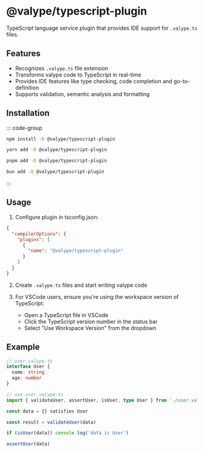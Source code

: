 # @valype/typescript-plugin

TypeScript language service plugin that provides IDE support for `.valype.ts` files.

## Features

- Recognizes `.valype.ts` file extension
- Transforms valype code to TypeScript in real-time
- Provides IDE features like type checking, code completion and go-to-definition
- Supports validation, semantic analysis and formatting

## Installation

::: code-group

```bash [npm]
npm install -D @valype/typescript-plugin
```

```bash [yarn]
yarn add -D @valype/typescript-plugin
```

```bash [pnpm]
pnpm add -D @valype/typescript-plugin
```

```bash [bun]
bun add -D @valype/typescript-plugin
```

:::

## Usage

1. Configure plugin in tsconfig.json:

```json
{
  "compilerOptions": {
    "plugins": [
      {
        "name": "@valype/typescript-plugin"
      }
    ]
  }
}
```

2. Create `.valype.ts` files and start writing valype code

3. For VSCode users, ensure you're using the workspace version of TypeScript:
   - Open a TypeScript file in VSCode
   - Click the TypeScript version number in the status bar
   - Select "Use Workspace Version" from the dropdown

## Example

```typescript
// user.valype.ts
interface User {
  name: string
  age: number
}
```

```typescript
// use user.valype.ts
import { validateUser, assertUser, isUser, type User } from './user.valype'

const data = {} satisfies User

const result = validateUser(data)

if (isUser(data)) console.log('data is User')

assertUser(data)
```
